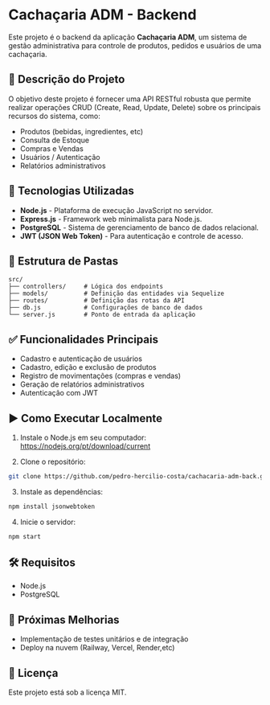 
# Cachaçaria ADM - Backend

Este projeto é o backend da aplicação **Cachaçaria ADM**, um sistema de gestão administrativa para controle de produtos, pedidos e usuários de uma cachaçaria.

## 📝 Descrição do Projeto

O objetivo deste projeto é fornecer uma API RESTful robusta que permite realizar operações CRUD (Create, Read, Update, Delete) sobre os principais recursos do sistema, como:

- Produtos (bebidas, ingredientes, etc)
- Consulta de Estoque
- Compras e Vendas
- Usuários / Autenticação
- Relatórios administrativos

## 🚀 Tecnologias Utilizadas

- **Node.js** - Plataforma de execução JavaScript no servidor.
- **Express.js** - Framework web minimalista para Node.js.
- **PostgreSQL** - Sistema de gerenciamento de banco de dados relacional.
- **JWT (JSON Web Token)** - Para autenticação e controle de acesso.

## 📂 Estrutura de Pastas

```
src/
├── controllers/     # Lógica dos endpoints
├── models/          # Definição das entidades via Sequelize
├── routes/          # Definição das rotas da API
├── db.js            # Configurações de banco de dados
└── server.js        # Ponto de entrada da aplicação
```

## ✅ Funcionalidades Principais

- Cadastro e autenticação de usuários
- Cadastro, edição e exclusão de produtos
- Registro de movimentações (compras e vendas)
- Geração de relatórios administrativos
- Autenticação com JWT

## ▶️ Como Executar Localmente

1. Instale o Node.js em seu computador:
https://nodejs.org/pt/download/current

2. Clone o repositório:

```bash
git clone https://github.com/pedro-hercilio-costa/cachacaria-adm-back.git
```

3. Instale as dependências:

```bash
npm install jsonwebtoken
```

4. Inicie o servidor:

```bash
npm start
```

## 🛠️ Requisitos

- Node.js
- PostgreSQL

## 📌 Próximas Melhorias

- Implementação de testes unitários e de integração
- Deploy na nuvem (Railway, Vercel, Render,etc)

## 📄 Licença

Este projeto está sob a licença MIT.
